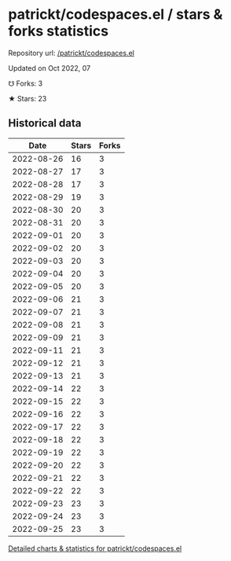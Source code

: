 # patrickt/codespaces.el / stars & forks statistics

Repository url: [/patrickt/codespaces.el](https://github.com/patrickt/codespaces.el)

Updated on Oct 2022, 07

☋ Forks: 3

★ Stars: 23

## Historical data
| Date | Stars | Forks |
|------|-------|-------|
| 2022-08-26 | 16 | 3 | 
| 2022-08-27 | 17 | 3 | 
| 2022-08-28 | 17 | 3 | 
| 2022-08-29 | 19 | 3 | 
| 2022-08-30 | 20 | 3 | 
| 2022-08-31 | 20 | 3 | 
| 2022-09-01 | 20 | 3 | 
| 2022-09-02 | 20 | 3 | 
| 2022-09-03 | 20 | 3 | 
| 2022-09-04 | 20 | 3 | 
| 2022-09-05 | 20 | 3 | 
| 2022-09-06 | 21 | 3 | 
| 2022-09-07 | 21 | 3 | 
| 2022-09-08 | 21 | 3 | 
| 2022-09-09 | 21 | 3 | 
| 2022-09-11 | 21 | 3 | 
| 2022-09-12 | 21 | 3 | 
| 2022-09-13 | 21 | 3 | 
| 2022-09-14 | 22 | 3 | 
| 2022-09-15 | 22 | 3 | 
| 2022-09-16 | 22 | 3 | 
| 2022-09-17 | 22 | 3 | 
| 2022-09-18 | 22 | 3 | 
| 2022-09-19 | 22 | 3 | 
| 2022-09-20 | 22 | 3 | 
| 2022-09-21 | 22 | 3 | 
| 2022-09-22 | 22 | 3 | 
| 2022-09-23 | 23 | 3 | 
| 2022-09-24 | 23 | 3 | 
| 2022-09-25 | 23 | 3 | 


[Detailed charts & statistics for patrickt/codespaces.el](https://reviewgithub.com/rep/patrickt/codespaces.el)
